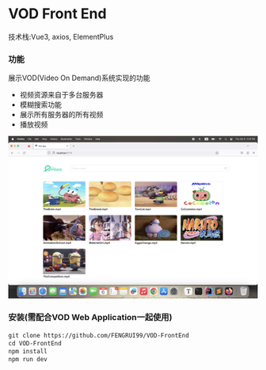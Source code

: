 # VOD Front End

技术栈:Vue3, axios, ElementPlus

### 功能

展示VOD(Video On Demand)系统实现的功能

- 视频资源来自于多台服务器
- 模糊搜索功能
- 展示所有服务器的所有视频
- 播放视频

![demo](src/assets/demo.png)

### 安装(需配合VOD Web Application一起使用)

```shell
git clone https://github.com/FENGRUI99/VOD-FrontEnd
cd VOD-FrontEnd
npm install
npm run dev
```

